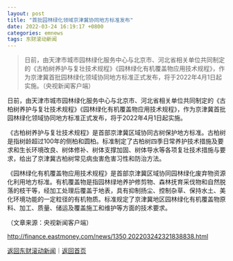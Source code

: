 ```yaml
---
layout: post
title: "首批园林绿化领域京津冀协同地方标准发布"
date: 2022-03-24 16:19:17 +0800
categories: emnews
tags: 东财滚动新闻
---
```

> 日前，由天津市城市园林绿化服务中心与北京市、河北省相关单位共同制定的《古柏树养护与复壮技术规程》《园林绿化有机覆盖物应用技术规程》，作为京津冀首批园林绿化领域协同地方标准正式发布，将于2022年4月1日起实施。（央视新闻客户端）

<p>日前，由天津市城市园林绿化服务中心与北京市、河北省相关单位共同制定的《古柏树养护与复壮技术规程》《园林绿化有机覆盖物应用技术规程》，作为京津冀首批园林绿化领域协同地方标准正式发布，将于2022年4月1日起实施。</p>
 <p>《古柏树养护与复壮技术规程》是首部京津冀区域协同古树保护地方标准。古柏树是指树龄超过100年的侧柏和圆柏。标准制定了古柏树四季日常养护技术措施及要求和生长环境改良、树体修补、树体支撑加固、树体导水等各项复壮技术措施与要求，给出了京津冀古柏树常见病虫害危害习性和防治方法。</p>
 <p>《园林绿化有机覆盖物应用技术规程》是首部京津冀区域协同园林绿化废弃物资源化利用地方标准。有机覆盖物是指园林绿地养护修剪物、森林抚育采伐物和自然脱落的枝干等，经加工处理后覆盖于地表，具有抑制扬尘、控制杂草、保持水土、美化环境功能的一定粒径的有机物质。标准规定了京津冀地区园林绿化有机覆盖物原料、加工、质量、储运及覆盖施工和维护等方面的技术要求。</p><p class="em_media">（文章来源：央视新闻客户端）</p>

<http://finance.eastmoney.com/news/1350,202203242321838838.html>

[返回东财滚动新闻](//finews.withounder.com/emnews/)｜[返回首页](//finews.withounder.com/)
